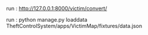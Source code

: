 run : http://127.0.0.1:8000/victim/convert/

run : python manage.py  loaddata TheftControlSystem/apps/VictimMap/fixtures/data.json 

